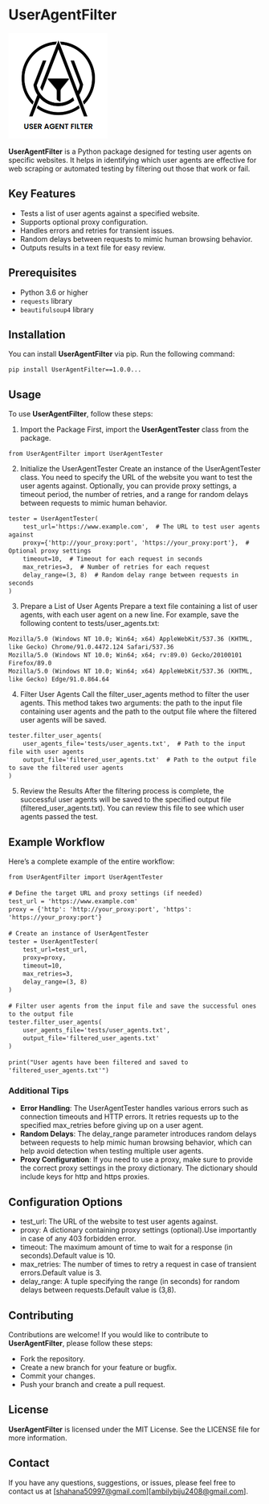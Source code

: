 # UserAgentFilter
![UserAgentFilter Logo](https://github.com/ambilynanjilath/UserAgentFilter/blob/main/logo.png)

**UserAgentFilter** is a Python package designed for testing user agents on specific websites. It helps in identifying which user agents are effective for web scraping or automated testing by filtering out those that work or fail.

## Key Features
- Tests a list of user agents against a specified website.
- Supports optional proxy configuration.
- Handles errors and retries for transient issues.
- Random delays between requests to mimic human browsing behavior.
- Outputs results in a text file for easy review.

## Prerequisites

- Python 3.6 or higher
- `requests` library
- `beautifulsoup4` library

## Installation

You can install **UserAgentFilter** via pip. Run the following command:

```
pip install UserAgentFilter==1.0.0...

```

## Usage

To use **UserAgentFilter**, follow these steps:

1. Import the Package
First, import the **UserAgentTester** class from the package.

```
from UserAgentFilter import UserAgentTester
```

2. Initialize the UserAgentTester
Create an instance of the UserAgentTester class. You need to specify the URL of the website you want to test the user agents against. Optionally, you can provide proxy settings, a timeout period, the number of retries, and a range for random delays between requests to mimic human behavior.

```
tester = UserAgentTester(
    test_url='https://www.example.com',  # The URL to test user agents against
    proxy={'http://your_proxy:port', 'https://your_proxy:port'},  # Optional proxy settings
    timeout=10,  # Timeout for each request in seconds
    max_retries=3,  # Number of retries for each request
    delay_range=(3, 8)  # Random delay range between requests in seconds
)

```
3. Prepare a List of User Agents
Prepare a text file containing a list of user agents, with each user agent on a new line. For example, save the following content to tests/user_agents.txt:

```
Mozilla/5.0 (Windows NT 10.0; Win64; x64) AppleWebKit/537.36 (KHTML, like Gecko) Chrome/91.0.4472.124 Safari/537.36
Mozilla/5.0 (Windows NT 10.0; Win64; x64; rv:89.0) Gecko/20100101 Firefox/89.0
Mozilla/5.0 (Windows NT 10.0; Win64; x64) AppleWebKit/537.36 (KHTML, like Gecko) Edge/91.0.864.64
```
4. Filter User Agents
Call the filter_user_agents method to filter the user agents. This method takes two arguments: the path to the input file containing user agents and the path to the output file where the filtered user agents will be saved.

```
tester.filter_user_agents(
    user_agents_file='tests/user_agents.txt',  # Path to the input file with user agents
    output_file='filtered_user_agents.txt'  # Path to the output file to save the filtered user agents
)
```
5. Review the Results
After the filtering process is complete, the successful user agents will be saved to the specified output file (filtered_user_agents.txt). You can review this file to see which user agents passed the test.

## Example Workflow
Here’s a complete example of the entire workflow:

```
from UserAgentFilter import UserAgentTester

# Define the target URL and proxy settings (if needed)
test_url = 'https://www.example.com'
proxy = {'http': 'http://your_proxy:port', 'https': 'https://your_proxy:port'}

# Create an instance of UserAgentTester
tester = UserAgentTester(
    test_url=test_url,
    proxy=proxy,
    timeout=10,
    max_retries=3,
    delay_range=(3, 8)
)

# Filter user agents from the input file and save the successful ones to the output file
tester.filter_user_agents(
    user_agents_file='tests/user_agents.txt',
    output_file='filtered_user_agents.txt'
)

print("User agents have been filtered and saved to 'filtered_user_agents.txt'")
```
### Additional Tips
- **Error Handling**: The UserAgentTester handles various errors such as connection timeouts and HTTP errors. It retries requests up to the specified max_retries before giving up on a user agent.
- **Random Delays**: The delay_range parameter introduces random delays between requests to help mimic human browsing behavior, which can help avoid detection when testing multiple user agents.
- **Proxy Configuration**: If you need to use a proxy, make sure to provide the correct proxy settings in the proxy dictionary. The dictionary should include keys for http and https proxies.

## Configuration Options

- test_url: The URL of the website to test user agents against.
- proxy: A dictionary containing proxy settings (optional).Use importantly in case of any 403 forbidden error.
- timeout: The maximum amount of time to wait for a response (in seconds).Default value is 10.
- max_retries: The number of times to retry a request in case of transient errors.Default value is 3.
- delay_range: A tuple specifying the range (in seconds) for random delays between requests.Default value is (3,8).

## Contributing

Contributions are welcome! If you would like to contribute to **UserAgentFilter**, please follow these steps:

- Fork the repository.
- Create a new branch for your feature or bugfix.
- Commit your changes.
- Push your branch and create a pull request.

## License
**UserAgentFilter** is licensed under the MIT License. See the LICENSE file for more information.

## Contact
If you have any questions, suggestions, or issues, please feel free to contact us at [shahana50997@gmail.com][ambilybiju2408@gmail.com].



